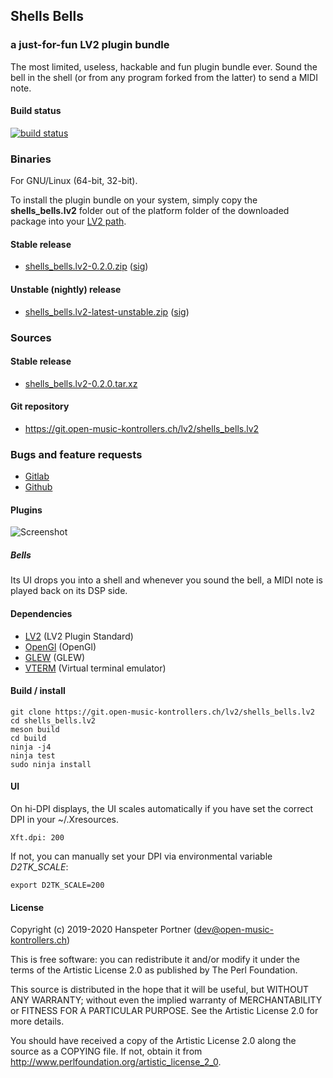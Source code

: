 ## Shells Bells

### a just-for-fun LV2 plugin bundle

The most limited, useless, hackable and fun plugin bundle ever. Sound the bell in the shell
(or from any program forked from the latter) to send a MIDI note.

#### Build status

[![build status](https://gitlab.com/OpenMusicKontrollers/shells_bells.lv2/badges/master/build.svg)](https://gitlab.com/OpenMusicKontrollers/shells_bells.lv2/commits/master)

### Binaries

For GNU/Linux (64-bit, 32-bit).

To install the plugin bundle on your system, simply copy the __shells_bells.lv2__
folder out of the platform folder of the downloaded package into your
[LV2 path](http://lv2plug.in/pages/filesystem-hierarchy-standard.html).

#### Stable release

* [shells_bells.lv2-0.2.0.zip](https://dl.open-music-kontrollers.ch/shells_bells.lv2/stable/shells_bells.lv2-0.2.0.zip) ([sig](https://dl.open-music-kontrollers.ch/shells_bells.lv2/stable/shells_bells.lv2-0.2.0.zip.sig))

#### Unstable (nightly) release

* [shells_bells.lv2-latest-unstable.zip](https://dl.open-music-kontrollers.ch/shells_bells.lv2/unstable/shells_bells.lv2-latest-unstable.zip) ([sig](https://dl.open-music-kontrollers.ch/shells_bells.lv2/unstable/shells_bells.lv2-latest-unstable.zip.sig))

### Sources

#### Stable release

* [shells_bells.lv2-0.2.0.tar.xz](https://git.open-music-kontrollers.ch/lv2/shells_bells.lv2/snapshot/shells_bells.lv2-0.2.0.tar.xz)

#### Git repository

* <https://git.open-music-kontrollers.ch/lv2/shells_bells.lv2>

<!--
### Packages

* [ArchLinux](https://www.archlinux.org/packages/community/x86_64/shells_bells.lv2/)
-->

### Bugs and feature requests

* [Gitlab](https://gitlab.com/OpenMusicKontrollers/shells_bells.lv2)
* [Github](https://github.com/OpenMusicKontrollers/shells_bells.lv2)

#### Plugins

![Screenshot](https://git.open-music-kontrollers.ch/lv2/shells_bells.lv2/plain/screenshots/screenshot_1.png)

##### Bells

Its UI drops you into a shell and whenever you sound the bell, a MIDI note
is played back on its DSP side.

#### Dependencies

* [LV2](http://lv2plug.in) (LV2 Plugin Standard)
* [OpenGl](https://www.opengl.org) (OpenGl)
* [GLEW](http://glew.sourceforge.net) (GLEW)
* [VTERM](http://www.leonerd.org.uk/code/libvterm) (Virtual terminal emulator)

#### Build / install

	git clone https://git.open-music-kontrollers.ch/lv2/shells_bells.lv2
	cd shells_bells.lv2
	meson build
	cd build
	ninja -j4
	ninja test
	sudo ninja install

#### UI

On hi-DPI displays, the UI scales automatically if you have set the correct DPI
in your ~/.Xresources.

    Xft.dpi: 200

If not, you can manually set your DPI via environmental variable *D2TK_SCALE*:

    export D2TK_SCALE=200

#### License

Copyright (c) 2019-2020 Hanspeter Portner (dev@open-music-kontrollers.ch)

This is free software: you can redistribute it and/or modify
it under the terms of the Artistic License 2.0 as published by
The Perl Foundation.

This source is distributed in the hope that it will be useful,
but WITHOUT ANY WARRANTY; without even the implied warranty of
MERCHANTABILITY or FITNESS FOR A PARTICULAR PURPOSE. See the
Artistic License 2.0 for more details.

You should have received a copy of the Artistic License 2.0
along the source as a COPYING file. If not, obtain it from
<http://www.perlfoundation.org/artistic_license_2_0>.
